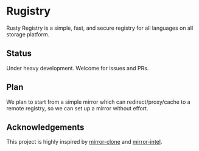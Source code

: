 # Rugistry

Rusty Registry is a simple, fast, and secure registry for all languages on all storage platform.

## Status

Under heavy development. Welcome for issues and PRs.

## Plan

We plan to start from a simple mirror which can redirect/proxy/cache to a remote registry, so we can set up a mirror without effort.

## Acknowledgements

This project is highly inspired by [mirror-clone](https://github.com/sjtug/mirror-clone) and [mirror-intel](https://github.com/sjtug/mirror-intel).
